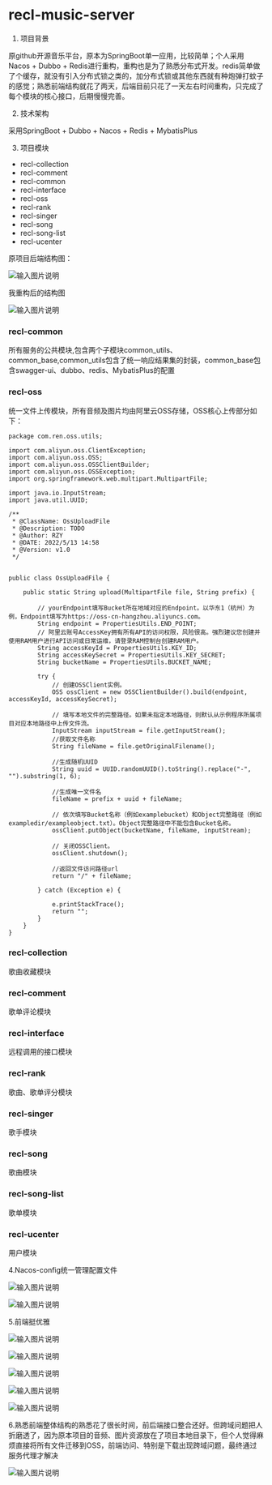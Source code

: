 # recl-music-server



1.  项目背景

原github开源音乐平台，原本为SpringBoot单一应用，比较简单；个人采用Nacos + Dubbo + Redis进行重构，重构也是为了熟悉分布式开发。redis简单做了个缓存，就没有引入分布式锁之类的，加分布式锁或其他东西就有种炮弹打蚊子的感觉；熟悉前端结构就花了两天，后端目前只花了一天左右时间重构，只完成了每个模块的核心接口，后期慢慢完善。

2.  技术架构

采用SpringBoot + Dubbo + Nacos + Redis + MybatisPlus

3.  项目模块


- recl-collection
- recl-comment
- recl-common
- recl-interface
- recl-oss
- recl-rank
- recl-singer
- recl-song
- recl-song-list
- recl-ucenter

原项目后端结构图：

![输入图片说明](QQ%E5%9B%BE%E7%89%8720220513222633.png)


我重构后的结构图

![输入图片说明](QQ%E5%9B%BE%E7%89%8720220513211549.png)


### recl-common

所有服务的公共模块,包含两个子模块common_utils、common_base,common_utils包含了统一响应结果集的封装，common_base包含swagger-ui、dubbo、redis、MybatisPlus的配置

### recl-oss

统一文件上传模块，所有音频及图片均由阿里云OSS存储，OSS核心上传部分如下：


```
package com.ren.oss.utils;

import com.aliyun.oss.ClientException;
import com.aliyun.oss.OSS;
import com.aliyun.oss.OSSClientBuilder;
import com.aliyun.oss.OSSException;
import org.springframework.web.multipart.MultipartFile;

import java.io.InputStream;
import java.util.UUID;

/**
 * @ClassName: OssUploadFile
 * @Description: TODO
 * @Author: RZY
 * @DATE: 2022/5/13 14:58
 * @Version: v1.0
 */


public class OssUploadFile {

    public static String upload(MultipartFile file, String prefix) {

        // yourEndpoint填写Bucket所在地域对应的Endpoint。以华东1（杭州）为例，Endpoint填写为https://oss-cn-hangzhou.aliyuncs.com。
        String endpoint = PropertiesUtils.END_POINT;
        // 阿里云账号AccessKey拥有所有API的访问权限，风险很高。强烈建议您创建并使用RAM用户进行API访问或日常运维，请登录RAM控制台创建RAM用户。
        String accessKeyId = PropertiesUtils.KEY_ID;
        String accessKeySecret = PropertiesUtils.KEY_SECRET;
        String bucketName = PropertiesUtils.BUCKET_NAME;

        try {
            // 创建OSSClient实例。
            OSS ossClient = new OSSClientBuilder().build(endpoint, accessKeyId, accessKeySecret);

            // 填写本地文件的完整路径。如果未指定本地路径，则默认从示例程序所属项目对应本地路径中上传文件流。
            InputStream inputStream = file.getInputStream();
            //获取文件名称
            String fileName = file.getOriginalFilename();

            //生成随机UUID
            String uuid = UUID.randomUUID().toString().replace("-", "").substring(1, 6);

            //生成唯一文件名
            fileName = prefix + uuid + fileName;

            // 依次填写Bucket名称（例如examplebucket）和Object完整路径（例如exampledir/exampleobject.txt）。Object完整路径中不能包含Bucket名称。
            ossClient.putObject(bucketName, fileName, inputStream);

            // 关闭OSSClient。
            ossClient.shutdown();

            //返回文件访问路径url
            return "/" + fileName;

        } catch (Exception e) {

            e.printStackTrace();
            return "";
        }
    }
}
```


### recl-collection

歌曲收藏模块


### recl-comment

歌单评论模块


### recl-interface

远程调用的接口模块


### recl-rank

歌曲、歌单评分模块


### recl-singer

歌手模块


### recl-song

歌曲模块


### recl-song-list

歌单模块


### recl-ucenter

用户模块


4.Nacos-config统一管理配置文件

![输入图片说明](QQ%E5%9B%BE%E7%89%8720220513211723.png)

![输入图片说明](QQ%E5%9B%BE%E7%89%8720220513211745.png)


5.前端挺优雅

![输入图片说明](QQ%E5%9B%BE%E7%89%8720220513212050.png)

![输入图片说明](QQ%E5%9B%BE%E7%89%8720220513212117.png)

![输入图片说明](QQ%E5%9B%BE%E7%89%8720220513212724.png)

![输入图片说明](QQ%E5%9B%BE%E7%89%8720220513212754.png)

![输入图片说明](QQ%E5%9B%BE%E7%89%8720220513212837.png)


6.熟悉前端整体结构的熟悉花了很长时间，前后端接口整合还好。但跨域问题把人折磨透了，因为原本项目的音频、图片资源放在了项目本地目录下，但个人觉得麻烦直接将所有文件迁移到OSS，前端访问、特别是下载出现跨域问题，最终通过服务代理才解决

![输入图片说明](QQ%E5%9B%BE%E7%89%8720220513223351.png)













